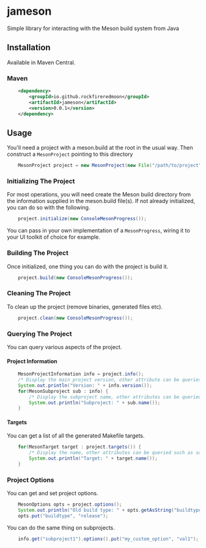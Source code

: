 # jameson
Simple library for interacting with the Meson build system from Java

## Installation

Available in Maven Central.

### Maven

```xml
	<dependency>
		<groupId>io.github.rockfireredmoon</groupId>
		<artifactId>jameson</artifactId>
		<version>0.0.1</version>
	</dependency>
```

## Usage

You'll need a project with a meson.build at the root in the usual way. Then construct a `MesonProject` pointing to this directory

```java
	MesonProject project = new MesonProject(new File("/path/to/project"));
```

### Initializing The Project

For most operations, you will need create the Meson build directory from the information supplied in the meson.build file(s). If not already initialized, you can do so with the following.

```java
	project.initialize(new ConsoleMesonProgress());
```

You can pass in your own implementation of a `MesonProgress`, wiring it to your UI toolkit of choice for example.

### Building The Project

Once initialized, one thing you can do with the project is build it.

```java
	project.build(new ConsoleMesonProgress());
```

### Cleaning The Project

To clean up the project (remove binaries, generated files etc).

```java
	project.clean(new ConsoleMesonProgress());
```

### Querying The Project

You can query various aspects of the project.

#### Project Information

```java
	MesonProjectInformation info = project.info();
	/* Display the main project version, other attribute can be queries such as name, description and more */
	System.out.println("Version: " + info.version());
	for(MesonSubproject sub : info) {
		/* Display the subproject name, other attributes can be queried such as decription, version and more */
		System.out.println("Subproject: " + sub.name());
	}
```

#### Targets

You can get a list of all the generated Makefile targets.

```java
	for(MesonTarget target : project.targets()) {
		/* Display the name, other attributes can be queried such as sources, type, id and more */
		System.out.println("Target: " + target.name());
	} 
```

### Project Options

You can get and set project options.

```java
	MesonOptions opts = project.options();
	System.out.println("Old build type: " + opts.getAsString("buildtype"));
	opts.put("buildtype", "release");
```

You can do the same thing on subprojects.

```java
	info.get("subproject1").options().put("my_custom_option", "val1");